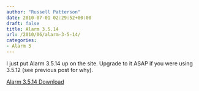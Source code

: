 ```yaml
---
author: "Russell Patterson"
date: 2010-07-01 02:29:52+00:00
draft: false
title: Alarm 3.5.14
url: /2010/06/alarm-3-5-14/
categories:
- Alarm 3
---
```


I just put Alarm 3.5.14 up on the site.  Upgrade to it ASAP if you were using 3.5.12 (see previous post for why).

[Alarm 3.5.14 Download](http://russellwritescode.com/alarm/alarm-latest.exe)
